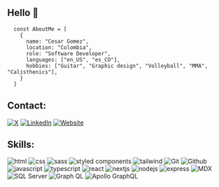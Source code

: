 ## Hello 👋

```TS
  const AboutMe = [
    {
      name: "Cesar Gomez",
      location: "Colombia",
      role: "Software Developer",
      languages: ["en_US", "es_CO"],
      hobbies: ["Guitar", "Graphic design", "Volleyball", "MMA", "Calisthenics"],
    }
  ]
```

## Contact:

[![X](https://img.shields.io/badge/-@cgope-000000?logo=x&logoColor=white)](https://twitter.com/cgope)
[![LinkedIn](https://img.shields.io/badge/-@cgope-0A66C2?logo=LinkedIn&logoColor=white)](https://linkedin.com/in/cgope)
[![Website](https://img.shields.io/badge/-website-000000?logo=googlehome&logoColor=white)](https://cesargomez.io)


## Skills:

![html](https://img.shields.io/badge/-HTML5-white?logo=HTML5&logoColor=E34F26&style=for-the-badge)
![css](https://img.shields.io/badge/-CSS3-white?logo=CSS3&logoColor=1572B6&style=for-the-badge)
![sass](https://img.shields.io/badge/-Sass-white?logo=Sass&logoColor=CC6699&style=for-the-badge)
![styled components](https://img.shields.io/badge/-Styled_Components-white?logo=styledcomponents&logoColor=DB7093&style=for-the-badge)
![tailwind](https://img.shields.io/badge/-Tailwind_CSS-white?logo=tailwindcss&logoColor=06B6D4&style=for-the-badge)
![Git](https://img.shields.io/badge/-Git-white?logo=Git&logoColor=F05032&style=for-the-badge)
![Github](https://img.shields.io/badge/-GitHub-white?logo=GitHub&logoColor=181717&style=for-the-badge)
![javascript](https://img.shields.io/badge/-JavaScript-white?logo=JavaScript&logoColor=F7DF1E&style=for-the-badge)
![typescript](https://img.shields.io/badge/-TypeScript-white?logo=TypeScript&logoColor=3178C6&style=for-the-badge)
![react](https://img.shields.io/badge/-React-white?logo=react&logoColor=61DAFB&style=for-the-badge)
![nextjs](https://img.shields.io/badge/-Next.JS-white?logo=Next.js&logoColor=000000&style=for-the-badge)
![nodejs](https://img.shields.io/badge/-Node.JS-white?logo=Node.js&logoColor=339933&style=for-the-badge)
![express](https://img.shields.io/badge/-Express.JS-white?logo=express&logoColor=000000&style=for-the-badge)
![MDX](https://img.shields.io/badge/-MDX-white?logo=MDX&logoColor=1B1F24&style=for-the-badge)
![SQL Server](https://img.shields.io/badge/-SQL_Server-white?logo=MicrosoftSQLServer&logoColor=red&style=for-the-badge)
![Graph QL](https://img.shields.io/badge/-GraphQL-white?logo=GraphQL&logoColor=E10098&style=for-the-badge)
![Apollo GraphQL](https://img.shields.io/badge/-Apollo_GraphQL-white?logo=ApolloGraphQL&logoColor=311C87&style=for-the-badge)


